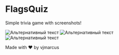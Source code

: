 # FlagsQuiz
Simple trivia game with screenshots!

![Альтернативный текст](http://www.picshare.ru/uploads/191119/mm85xmX4lc.jpg)
![Альтернативный текст](http://www.picshare.ru/uploads/191119/yLoL6QcUc8.jpg)
![Альтернативный текст](http://www.picshare.ru/uploads/191119/OOwUw52h4i.jpg)

Made with ❤ by vjmarcus

